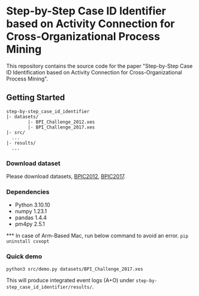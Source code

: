 # Step-by-Step Case ID Identifier based on Activity Connection for Cross-Organizational Process Mining

This repository contains the source code for the paper "Step-by-Step Case ID Identification based on Activity Connection for Cross-Organizational Process Mining".


## Getting Started
```
step-by-step_case_id_identifier
|- datasets/
        |- BPI_Challenge_2012.xes
        |- BPI_Challenge_2017.xes
|- src/
  ...
|- results/
  ...
```

### Download dataset
Please download datasets, [BPIC2012](https://data.4tu.nl/articles/dataset/BPI_Challenge_2012/12689204), [BPIC2017](https://data.4tu.nl/articles/dataset/BPI_Challenge_2017/12696884).

### Dependencies
- Python 3.10.10
- numpy 1.23.1
- pandas 1.4.4
- pm4py 2.5.1

*** In case of Arm-Based Mac, run below command to avoid an error.
`pip uninstall cvxopt`

### Quick demo
`python3 src/demo.py datasets/BPI_Challenge_2017.xes`

This will produce integrated event logs (A+O) under `step-by-step_case_id_identifier/results/`.
